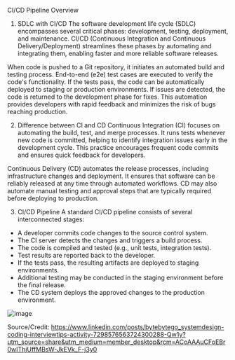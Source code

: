 CI/CD Pipeline Overview

1. SDLC with CI/CD
The software development life cycle (SDLC) encompasses several critical phases: development, testing, deployment, and maintenance. CI/CD (Continuous Integration and Continuous Delivery/Deployment) streamlines these phases by automating and integrating them, enabling faster and more reliable software releases.

When code is pushed to a Git repository, it initiates an automated build and testing process. End-to-end (e2e) test cases are executed to verify the code's functionality. If the tests pass, the code can be automatically deployed to staging or production environments. If issues are detected, the code is returned to the development phase for fixes. This automation provides developers with rapid feedback and minimizes the risk of bugs reaching production.

2. Difference between CI and CD
Continuous Integration (CI) focuses on automating the build, test, and merge processes. It runs tests whenever new code is committed, helping to identify integration issues early in the development cycle. This practice encourages frequent code commits and ensures quick feedback for developers.

Continuous Delivery (CD) automates the release processes, including infrastructure changes and deployment. It ensures that software can be reliably released at any time through automated workflows. CD may also automate manual testing and approval steps that are typically required before deploying to production.

3. CI/CD Pipeline
A standard CI/CD pipeline consists of several interconnected stages:
- A developer commits code changes to the source control system.
- The CI server detects the changes and triggers a build process.
- The code is compiled and tested (e.g., unit tests, integration tests).
- Test results are reported back to the developer.
- If the tests pass, the resulting artifacts are deployed to staging environments.
- Additional testing may be conducted in the staging environment before the final release.
- The CD system deploys the approved changes to the production environment.
  
![image](https://github.com/user-attachments/assets/c55f7ac2-8bd4-4060-bd47-9b9041dd8173)

Source/Credit: https://www.linkedin.com/posts/bytebytego_systemdesign-coding-interviewtips-activity-7298576563724300288-Qw1y?utm_source=share&utm_medium=member_desktop&rcm=ACoAAAuCFoEBr0wIThjUffMBsW-JkEVk_F-j3y0
